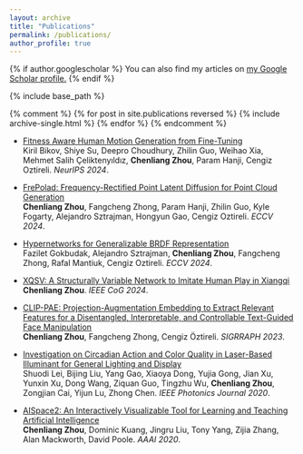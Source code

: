 ```yaml
---
layout: archive
title: "Publications"
permalink: /publications/
author_profile: true
---
```


{% if author.googlescholar %}
  You can also find my articles on <u><a href="{{author.googlescholar}}">my Google Scholar profile</a>.</u>
{% endif %}

{% include base_path %}

{% comment %}
{% for post in site.publications reversed %}
  {% include archive-single.html %}
{% endfor %}
{% endcomment %}

- [Fitness Aware Human Motion Generation from Fine-Tuning](/publications/2024-fitness)  
  Kiril Bikov, Shiye Su, Deepro Choudhury, Zhilin Guo, Weihao Xia, Mehmet Salih Çeliktenyıldız, **Chenliang Zhou**, Param Hanji, Cengiz Oztireli. *NeurIPS 2024*.

- [FrePolad: Frequency-Rectified Point Latent Diffusion for Point Cloud Generation ](https://chenliang-zhou.github.io/FrePolad/)  
  **Chenliang Zhou**, Fangcheng Zhong, Param Hanji, Zhilin Guo, Kyle Fogarty, Alejandro Sztrajman, Hongyun Gao, Cengiz Oztireli. *ECCV 2024*.

- [Hypernetworks for Generalizable BRDF Representation](https://faziletgokbudak.github.io/HyperBRDF/)  
  Fazilet Gokbudak, Alejandro Sztrajman, **Chenliang Zhou**, Fangcheng Zhong, Rafal Mantiuk, Cengiz Oztireli. *ECCV 2024*.

- [XQSV: A Structurally Variable Network to Imitate Human Play in Xiangqi](/publications/2024-xiangqi)  
  **Chenliang Zhou**. *IEEE CoG 2024*.

- [CLIP-PAE: Projection-Augmentation Embedding to Extract Relevant Features for a Disentangled, Interpretable, and Controllable Text-Guided Face Manipulation](https://chenliang-zhou.github.io/CLIP-PAE/)  
  **Chenliang Zhou**, Fangcheng Zhong, Cengiz Öztireli. *SIGRRAPH 2023*.

- [Investigation on Circadian Action and Color Quality in Laser-Based Illuminant for General Lighting and Display](/publications/2020-light)  
  Shuodi Lei, Bijing Liu, Yang Gao, Xiaoya Dong, Yujia Gong, Jian Xu, Yunxin Xu, Dong Wang, Ziquan Guo, Tingzhu Wu, **Chenliang Zhou**, Zongjian Cai, Yijun Lu, Zhong Chen. *IEEE Photonics Journal 2020*.

- [AISpace2: An Interactively Visualizable Tool for Learning and Teaching Artificial Intelligence](/publications/2020-aispace2)  
  **Chenliang Zhou**, Dominic Kuang, Jingru Liu, Tony Yang, Zijia Zhang, Alan Mackworth, David Poole. *AAAI 2020*.

